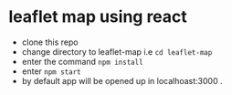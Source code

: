 # leaflet map using react
  -  clone this repo
  -  change directory to leaflet-map i.e  `cd leaflet-map`
  -  enter the command `npm install`
  -  enter `npm start`
  -  by default app will be opened up in localhoast:3000 .
